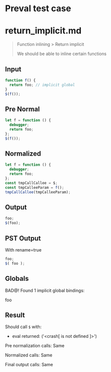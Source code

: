 # Preval test case

# return_implicit.md

> Function inlining > Return implicit
>
> We should be able to inline certain functions

## Input

`````js filename=intro
function f() {
  return foo; // implicit global
}
$(f());
`````

## Pre Normal


`````js filename=intro
let f = function () {
  debugger;
  return foo;
};
$(f());
`````

## Normalized


`````js filename=intro
let f = function () {
  debugger;
  return foo;
};
const tmpCallCallee = $;
const tmpCalleeParam = f();
tmpCallCallee(tmpCalleeParam);
`````

## Output


`````js filename=intro
foo;
$(foo);
`````

## PST Output

With rename=true

`````js filename=intro
foo;
$( foo );
`````

## Globals

BAD@! Found 1 implicit global bindings:

foo

## Result

Should call `$` with:
 - eval returned: ('<crash[ <ref> is not defined ]>')

Pre normalization calls: Same

Normalized calls: Same

Final output calls: Same
